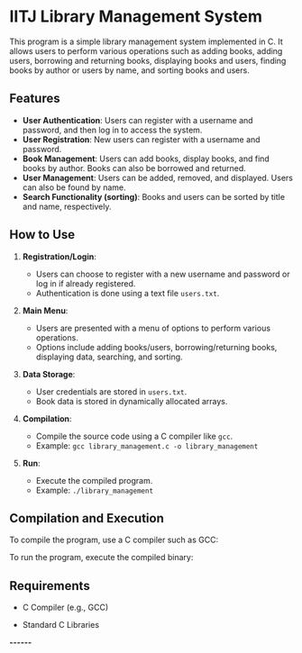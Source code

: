# IITJ Library Management System

This program is a simple library management system implemented in C. It allows users to perform various operations such as adding books, adding users, borrowing and returning books, displaying books and users, finding books by author or users by name, and sorting books and users.

## Features

- **User Authentication**: Users can register with a username and password, and then log in to access the system.
- **User Registration**: New users can register with a username and password.
- **Book Management**: Users can add books, display books, and find books by author. Books can also be borrowed and returned.
- **User Management**: Users can be added, removed, and displayed. Users can also be found by name.
- **Search Functionality (sorting)**: Books and users can be sorted by title and name, respectively.

## How to Use

1. **Registration/Login**: 
    - Users can choose to register with a new username and password or log in if already registered.
    - Authentication is done using a text file `users.txt`.

2. **Main Menu**:
    - Users are presented with a menu of options to perform various operations.
    - Options include adding books/users, borrowing/returning books, displaying data, searching, and sorting.

3. **Data Storage**:
    - User credentials are stored in `users.txt`.
    - Book data is stored in dynamically allocated arrays.

4. **Compilation**:
    - Compile the source code using a C compiler like `gcc`.
    - Example: `gcc library_management.c -o library_management`

5. **Run**:
    - Execute the compiled program.
    - Example: `./library_management`


## Compilation and Execution

To compile the program, use a C compiler such as GCC:

To run the program, execute the compiled binary:

## Requirements

- C Compiler (e.g., GCC)

- Standard C Libraries

**------**
